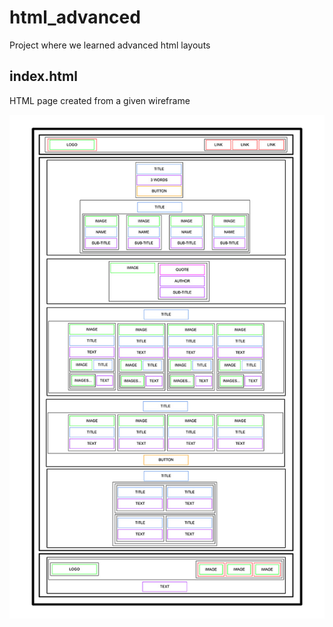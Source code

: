 # html_advanced
Project where we learned advanced html layouts

## index.html
HTML page created from a given wireframe 

![Wireframe](wireframe.jpg)